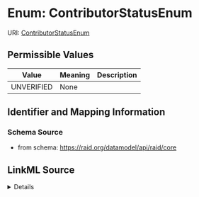 # Enum: ContributorStatusEnum 



URI: [ContributorStatusEnum](../enums/ContributorStatusEnum.md)

## Permissible Values

| Value | Meaning | Description |
| --- | --- | --- |
| UNVERIFIED | None |  |









## Identifier and Mapping Information







### Schema Source


* from schema: https://raid.org/datamodel/api/raid/core







## LinkML Source

<details>
```yaml
name: ContributorStatusEnum
from_schema: https://raid.org/datamodel/api/raid/core
rank: 1000
permissible_values:
  UNVERIFIED:
    text: UNVERIFIED

```
</details>